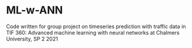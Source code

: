 # ML-w-ANN
Code written for group project on timeseries prediction with traffic data in TIF 360: Advanced machine learning with neural networks at Chalmers University, SP 2 2021
